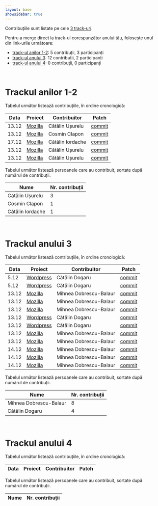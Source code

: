 ```yaml
---
layout: base
showsidebar: true
---
```


Contribuțiile sunt listate pe cele [3 track-uri][reg].

Pentru a merge direct la track-ul corespunzător anului tău, folosește unul din
link-urile următoare:

* [track-ul anilor 1-2](#trackul_anilor_12): 5 contribuții, 3 participanți
* [track-ul anului 3](#trackul_anului_3): 12 contribuții, 2 participanți
* [track-ul anului 4](#trackul_anului_4): 0 contribuții, 0 participanți

<div id="end">&nbsp;</div>

# Trackul anilor 1-2

Tabelul următor listează contribuțiile, în ordine cronologică:

|Data |Proiect | Contribuitor | Patch |
|-----|--------|--------------|-------|
|13.12|[Mozilla][mozilla]|Cătălin Ușurelu|[commit](https://bugzilla.mozilla.org/show_bug.cgi?id=820197)|
|13.12|[Mozilla][mozilla]|Cosmin Clapon|[commit](https://bugzilla.mozilla.org/show_bug.cgi?id=764996)|
|17.12|[Mozilla][mozilla]|Cătălin Iordache|[commit](https://bugzilla.mozilla.org/show_bug.cgi?id=821396)|
|13.12|[Mozilla][mozilla]|Cătălin Ușurelu|[commit](https://bugzilla.mozilla.org/show_bug.cgi?id=821901)|
|13.12|[Mozilla][mozilla]|Cătălin Ușurelu|[commit](https://bugzilla.mozilla.org/show_bug.cgi?id=817846)|

Tabelul următor listează persoanele care au contribuit, sortate după numărul
de contribuții.

|Nume | Nr. contribuții |
|-----|-----------------|
|Cătălin Ușurelu|3|
|Cosmin Clapon|1|
|Cătălin Iordache|1|

<div id="end">&nbsp;</div>

# Trackul anului 3

Tabelul următor listează contribuțiile, în ordine cronologică:

|Data |Proiect | Contribuitor | Patch |
|-----|--------|--------------|-------|
| 5.12|[Wordpress][wordpress]|Cătălin Dogaru|[commit](http://core.trac.wordpress.org/ticket/22667)|
| 5.12|[Wordpress][wordpress]|Cătălin Dogaru|[commit](http://core.trac.wordpress.org/ticket/22693)|
|13.12|[Mozilla][mozilla]|Mihnea Dobrescu-Balaur|[commit](https://bugzilla.mozilla.org/show_bug.cgi?id=816035)|
|13.12|[Mozilla][mozilla]|Mihnea Dobrescu-Balaur|[commit](https://bugzilla.mozilla.org/show_bug.cgi?id=816216)|
|13.12|[Mozilla][mozilla]|Mihnea Dobrescu-Balaur|[commit](https://bugzilla.mozilla.org/show_bug.cgi?id=819482)|
|13.12|[Wordpress][wordpress]|Cătălin Dogaru|[commit](http://core.trac.wordpress.org/ticket/19159)|
|13.12|[Wordpress][wordpress]|Cătălin Dogaru|[commit](http://core.trac.wordpress.org/ticket/22839)|
|13.12|[Mozilla][mozilla]|Mihnea Dobrescu-Balaur|[commit](https://bugzilla.mozilla.org/show_bug.cgi?id=821018)|
|13.12|[Mozilla][mozilla]|Mihnea Dobrescu-Balaur|[commit](https://bugzilla.mozilla.org/show_bug.cgi?id=809109)|
|14.12|[Mozilla][mozilla]|Mihnea Dobrescu-Balaur|[commit](https://bugzilla.mozilla.org/show_bug.cgi?id=742794)|
|14.12|[Mozilla][mozilla]|Mihnea Dobrescu-Balaur|[commit](https://bugzilla.mozilla.org/show_bug.cgi?id=821863)|
|14.12|[Mozilla][mozilla]|Mihnea Dobrescu-Balaur|[commit](https://bugzilla.mozilla.org/show_bug.cgi?id=802265)|

Tabelul următor listează persoanele care au contribuit, sortate după numărul
de contribuții.

|Nume | Nr. contribuții |
|-----|-----------------|
|Mihnea Dobrescu-Balaur|8|
|Cătălin Dogaru|4|

<div id="end">&nbsp;</div>

# Trackul anului 4

Tabelul următor listează contribuțiile, în ordine cronologică:

|Data |Proiect | Contribuitor | Patch |
|-----|--------|--------------|-------|

Tabelul următor listează persoanele care au contribuit, sortate după numărul
de contribuții.

|Nume | Nr. contribuții |
|-----|-----------------|

<div id="end">&nbsp;</div>

[reg]: /regulament#structura "Regulament"
[wordpress]: http://wordpress.org/ "Wordpress"
[mozilla]: https://wiki.mozilla.org/Main_Page "Mozilla Project"

